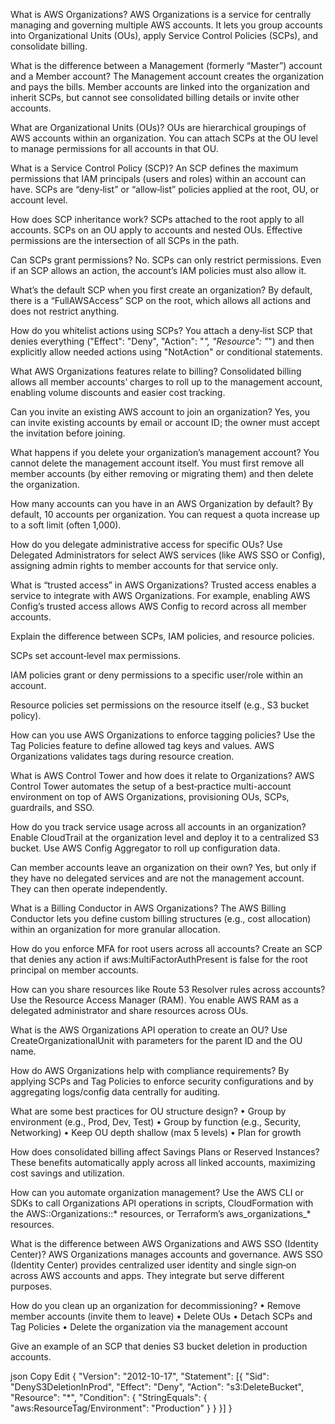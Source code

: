 What is AWS Organizations?
AWS Organizations is a service for centrally managing and governing multiple AWS accounts. It lets you group accounts into Organizational Units (OUs), apply Service Control Policies (SCPs), and consolidate billing.

What is the difference between a Management (formerly “Master”) account and a Member account?
The Management account creates the organization and pays the bills. Member accounts are linked into the organization and inherit SCPs, but cannot see consolidated billing details or invite other accounts.

What are Organizational Units (OUs)?
OUs are hierarchical groupings of AWS accounts within an organization. You can attach SCPs at the OU level to manage permissions for all accounts in that OU.

What is a Service Control Policy (SCP)?
An SCP defines the maximum permissions that IAM principals (users and roles) within an account can have. SCPs are “deny‑list” or “allow‑list” policies applied at the root, OU, or account level.

How does SCP inheritance work?
SCPs attached to the root apply to all accounts. SCPs on an OU apply to accounts and nested OUs. Effective permissions are the intersection of all SCPs in the path.

Can SCPs grant permissions?
No. SCPs can only restrict permissions. Even if an SCP allows an action, the account’s IAM policies must also allow it.

What’s the default SCP when you first create an organization?
By default, there is a “FullAWSAccess” SCP on the root, which allows all actions and does not restrict anything.

How do you whitelist actions using SCPs?
You attach a deny‑list SCP that denies everything ("Effect": "Deny", "Action": "*", "Resource": "*") and then explicitly allow needed actions using "NotAction" or conditional statements.

What AWS Organizations features relate to billing?
Consolidated billing allows all member accounts’ charges to roll up to the management account, enabling volume discounts and easier cost tracking.

Can you invite an existing AWS account to join an organization?
Yes, you can invite existing accounts by email or account ID; the owner must accept the invitation before joining.

What happens if you delete your organization’s management account?
You cannot delete the management account itself. You must first remove all member accounts (by either removing or migrating them) and then delete the organization.

How many accounts can you have in an AWS Organization by default?
By default, 10 accounts per organization. You can request a quota increase up to a soft limit (often 1,000).

How do you delegate administrative access for specific OUs?
Use Delegated Administrators for select AWS services (like AWS SSO or Config), assigning admin rights to member accounts for that service only.

What is “trusted access” in AWS Organizations?
Trusted access enables a service to integrate with AWS Organizations. For example, enabling AWS Config’s trusted access allows AWS Config to record across all member accounts.

Explain the difference between SCPs, IAM policies, and resource policies.

SCPs set account‑level max permissions.

IAM policies grant or deny permissions to a specific user/role within an account.

Resource policies set permissions on the resource itself (e.g., S3 bucket policy).

How can you use AWS Organizations to enforce tagging policies?
Use the Tag Policies feature to define allowed tag keys and values. AWS Organizations validates tags during resource creation.

What is AWS Control Tower and how does it relate to Organizations?
AWS Control Tower automates the setup of a best‑practice multi-account environment on top of AWS Organizations, provisioning OUs, SCPs, guardrails, and SSO.

How do you track service usage across all accounts in an organization?
Enable CloudTrail at the organization level and deploy it to a centralized S3 bucket. Use AWS Config Aggregator to roll up configuration data.

Can member accounts leave an organization on their own?
Yes, but only if they have no delegated services and are not the management account. They can then operate independently.

What is a Billing Conductor in AWS Organizations?
The AWS Billing Conductor lets you define custom billing structures (e.g., cost allocation) within an organization for more granular allocation.

How do you enforce MFA for root users across all accounts?
Create an SCP that denies any action if aws:MultiFactorAuthPresent is false for the root principal on member accounts.

How can you share resources like Route 53 Resolver rules across accounts?
Use the Resource Access Manager (RAM). You enable AWS RAM as a delegated administrator and share resources across OUs.

What is the AWS Organizations API operation to create an OU?
Use CreateOrganizationalUnit with parameters for the parent ID and the OU name.

How do AWS Organizations help with compliance requirements?
By applying SCPs and Tag Policies to enforce security configurations and by aggregating logs/config data centrally for auditing.

What are some best practices for OU structure design?
• Group by environment (e.g., Prod, Dev, Test)
• Group by function (e.g., Security, Networking)
• Keep OU depth shallow (max 5 levels)
• Plan for growth

How does consolidated billing affect Savings Plans or Reserved Instances?
These benefits automatically apply across all linked accounts, maximizing cost savings and utilization.

How can you automate organization management?
Use the AWS CLI or SDKs to call Organizations API operations in scripts, CloudFormation with the AWS::Organizations::* resources, or Terraform’s aws_organizations_* resources.

What is the difference between AWS Organizations and AWS SSO (Identity Center)?
AWS Organizations manages accounts and governance. AWS SSO (Identity Center) provides centralized user identity and single sign‑on across AWS accounts and apps. They integrate but serve different purposes.

How do you clean up an organization for decommissioning?
• Remove member accounts (invite them to leave)
• Delete OUs
• Detach SCPs and Tag Policies
• Delete the organization via the management account

Give an example of an SCP that denies S3 bucket deletion in production accounts.

json
Copy
Edit
{
  "Version": "2012-10-17",
  "Statement": [{
    "Sid": "DenyS3DeletionInProd",
    "Effect": "Deny",
    "Action": "s3:DeleteBucket",
    "Resource": "*",
    "Condition": {
      "StringEquals": {
        "aws:ResourceTag/Environment": "Production"
      }
    }
  }]
}
